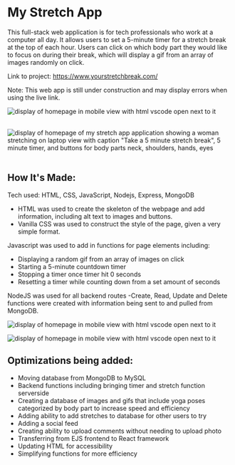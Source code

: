 # My Stretch App
This full-stack web application is for tech professionals who work at a computer all day. It allows users to set a 5-minute timer for a stretch break at the top of each hour. Users can click on which body part they would like to focus on during their break, which will display a gif from an array of images randomly on click.


Link to project: https://www.yourstretchbreak.com/

Note: This web app is still under construction and may display errors when using the live link.

![display of homepage in mobile view with html vscode open next to it](https://res.cloudinary.com/dtamwfybo/image/upload/v1669636679/Screen_Shot_2022-11-28_at_6.55.34_AM_-_Edited_mbvc9l.png)<br><br>

![display of homepage of my stretch app application showing a woman stretching on laptop view with caption "Take a 5 minute stretch break", 5 minute timer, and buttons for body parts neck, shoulders, hands, eyes](https://res.cloudinary.com/dtamwfybo/image/upload/v1669636743/Screen_Shot_2022-11-28_at_6.56.00_AM_ln7cty_f7b829.png)<br><br>

## How It's Made:
Tech used: HTML, CSS, JavaScript, Nodejs, Express, MongoDB

- HTML was used to create the skeleton of the webpage and add information, including alt text to images and buttons.
- Vanilla CSS was used to construct the style of the page, given a very simple format.

Javascript was used to add in functions for page elements including:

- Displaying a random gif from an array of images on click
- Starting a 5-minute countdown timer
- Stopping a timer once timer hit 0 seconds
- Resetting a timer while counting down from a set amount of seconds

NodeJS was used for all backend routes
-Create, Read, Update and Delete functions were created with information being sent to and pulled from MongoDB.


![display of homepage in mobile view with html vscode open next to it](https://res.cloudinary.com/dtamwfybo/image/upload/v1665518366/wire1_cmlcju.png)

![display of homepage in mobile view with html vscode open next to it](https://res.cloudinary.com/dtamwfybo/image/upload/v1665518366/wire2_swux3k.png)


## Optimizations being added:
- Moving database from MongoDB to MySQL
- Backend functions including bringing timer and stretch function serverside
- Creating a database of images and gifs that include yoga poses categorized by body part to increase speed and efficiency
- Adding ability to add stretches to database for other users to try
- Adding a social feed
- Creating ability to upload comments without needing to upload photo
- Transferring from EJS frontend to React framework
- Updating HTML for accessibility
- Simplifying functions for more efficiency



